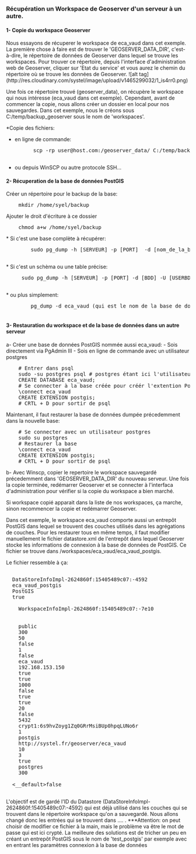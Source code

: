 ### Récupération un Workspace de Geoserver d'un serveur à un autre. 

<h4>1- Copie du workspace Geoserver</h4>
Nous essayons de récuperer le workspace de eca_vaud dans cet exemple. La première chose à faire est de trouver le 'GEOSERVER_DATA_DIR', c'est-à-dire, le répertoire de données de Geoserver dans lequel se trouve les workspaces. Pour trouver ce répertoire, depuis l'interface d'administration web de Geoserver, cliquer sur 'Etat du service' et vous aurez le chemin du répertoire où se trouve les données de Geoserver. 
![alt tag](http://res.cloudinary.com/systel/image/upload/v1465299032/1_is4rr0.png)

Une fois ce répertoire trouvé (geoserver_data), on récupère le workspace qui nous intéresse (eca_vaud dans cet exemple).
Cependant, avant de commencer la copie, nous allons créer un dossier en local pour nos sauvegardes. Dans cet exemple, nous le créons sous C:/temp/backup_geoserver sous le nom de 'workspaces'.

*Copie des fichiers: 
- en ligne de commande: 
	<pre class="lang:default decode:true">
		scp -rp user@host.com:/geoserver_data/ C:/temp/backup_geoserver/workspaces
	</pre>

- ou depuis WinSCP ou autre protocole SSH...

<h4>2- Récuperation de la base de données PostGIS</h4>
Créer un répertoire pour le backup de la base:
<pre class="lang:default decode:true">
	mkdir /home/syel/backup
</pre>
Ajouter le droit d'écriture à ce dossier
<pre class="lang:default decode:true">
	chmod a+w /home/syel/backup
</pre>
* Si c'est une base complète à récupérer:
	<pre class="lang:default decode:true">
		sudo pg_dump -h [SERVEUR] -p [PORT]  -d [nom_de_la_base_de_donnees] > /home/systel/backup/nom_de_la_base_de_donnees.sql
	</pre>
* Si c'est un schèma ou une table précise:
	<pre class="lang:default decode:true">
	 sudo pg_dump -h [SERVEUR] -p [PORT] -d [BDD] -U [USERBDD] --column-inserts -t [SCHEMA].[TABLE] > /home/systel/backup/ma_table.sql
	</pre>
* ou plus simplement:
	<pre class="lang:default decode:true">
		pg_dump -d eca_vaud (qui est le nom de la base de données ici) > /home/systel/backup_geoserver/eca_vaud.sql
	</pre>

<h4>3- Restauration du workspace et de la base de données dans un autre serveur </h4>
a- Créer une base de données PostGIS nommée aussi eca_vaud: 
	- Sois directement via PgAdmin III
	- Sois en ligne de commande avec un utilisateur postgres
<pre class="lang:default decode:true">
	# Entrer dans psql
	sudo -su postgres psql # postgres étant ici l'utilisateur
	CREATE DATABASE eca_vaud; 
	# Se connecter à la base créée pour créér l'extention Postgis
	\connect eca_vaud
	CREATE EXTENSION postgis;
	# CRTL + D pour sortir de psql
</pre>

Maintenant, il faut restaurer la base de données dumpée précedemment dans la nouvelle base:

<pre class="lang:default decode:true">
	# Se connecter avec un utilisateur postgres
	sudo su postgres
	# Restaurer la base
	\connect eca_vaud
	CREATE EXTENSION postgis;
	# CRTL + D pour sortir de psql
</pre>

b- Avec Winscp, copier le repertoire le workspace sauvegardé précedemment dans 'GEOSERVER_DATA_DIR' du nouveau serveur.
Une fois la copie terminée, redémarrer Geoserver et se connecter à l'interfaca d'administration pour vérifier si la copie du workspace a bien marché. 

Si workspace copié apparait dans la liste de nos workspaces, ça marche, sinon recommencer la copie et redémarrer Geoserver. 

Dans cet exemple, le workspace eca_vaud comporte aussi un entrepôt  PostGIS dans lequel se trouvent des couches utilisés dans les agrégations de couches. Pour les restaurer tous en même temps, il faut modifier manuellement le fichier datastore.xml de l'entrepôt dans lequel Geoserver stocke les informations de connexion à la base de données de PostGIS. Ce fichier se trouve dans /workspaces/eca_vaud/eca_vaud_postgis. 

Le fichier ressemble à ça: 
<pre class="lang:xml decode:true">
	<dataStore>
  <id>DataStoreInfoImpl-2624860f:15405489c07:-4592</id>
  <name>eca_vaud_postgis</name>
  <type>PostGIS</type>
  <enabled>true</enabled>
  <workspace>
    <id>WorkspaceInfoImpl-2624860f:15405489c07:-7e10</id>
  </workspace>
  <connectionParameters>
    <entry key="schema">public</entry>
    <entry key="Evictor run periodicity">300</entry>
    <entry key="Max open prepared statements">50</entry>
    <entry key="encode functions">false</entry>
    <entry key="Batch insert size">1</entry>
    <entry key="preparedStatements">false</entry>
    <entry key="database">eca_vaud</entry>
    <entry key="host">192.168.153.150</entry>
    <entry key="Loose bbox">true</entry>
    <entry key="Estimated extends">true</entry>
    <entry key="fetch size">1000</entry>
    <entry key="Expose primary keys">false</entry>
    <entry key="validate connections">true</entry>
    <entry key="Support on the fly geometry simplification">true</entry>
    <entry key="Connection timeout">20</entry>
    <entry key="create database">false</entry>
    <entry key="port">5432</entry>
    <entry key="passwd">crypt1:6s9hvZoyg1Zq0GRrMsiBUp0hpqLUNo6r</entry>
    <entry key="min connections">1</entry>
    <entry key="dbtype">postgis</entry>
    <entry key="namespace">http://systel.fr/geoserver/eca_vaud</entry>
    <entry key="max connections">10</entry>
    <entry key="Evictor tests per run">3</entry>
    <entry key="Test while idle">true</entry>
    <entry key="user">postgres</entry>
    <entry key="Max connection idle time">300</entry>
  </connectionParameters>
  <__default>false</__default>
</dataStore>
</pre>

L'objectif est de gardé l'ID du Datastore (DataStoreInfoImpl-2624860f:15405489c07:-4592) qui est déjà utilisé dans les couches qui se trouvent dans le répertoire workspace qu'on a sauvegardé. Nous allons changé donc les entrées qui se trouvent dans <connectionParameters> .... </connectionParameters>.
***Attention: on peut choisir de modifier ce fichier à la main, mais le problème va être le mot de passe qui est ici crypté. La meilleure des solutions est de tricher un peu en créant un entrepôt PostGIS sous le nom de 'test_postgis' par exemple avec en entrant les paramètres connexion à la base de données  

